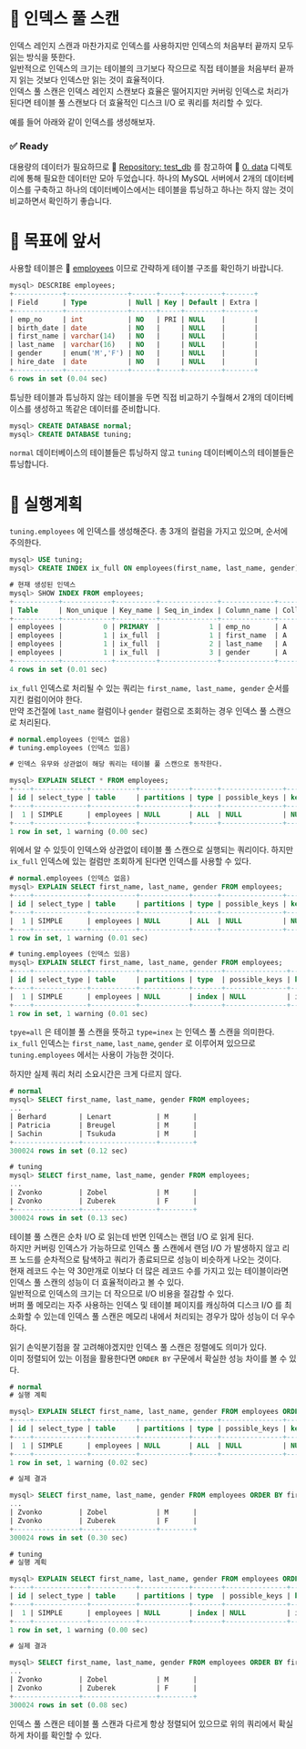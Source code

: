 # 🎯 인덱스 풀 스캔

인덱스 레인지 스캔과 마찬가지로 인덱스를 사용하지만 인덱스의 처음부터 끝까지 모두 읽는 방식을 뜻한다.  
일반적으로 인덱스의 크기는 테이블의 크기보다 작으므로 직접 테이블을 처음부터 끝까지 읽는 것보다 인덱스만 읽는 것이 효율적이다.  
인덱스 풀 스캔은 인덱스 레인지 스캔보다 효율은 떨어지지만 커버링 인덱스로 처리가 된다면 테이블 풀 스캔보다 더 효율적인 디스크 I/O 로 쿼리를 처리할 수 있다.  

예를 들어 아래와 같이 인덱스를 생성해보자.  

### ✅ Ready

대용량의 데이터가 필요하므로 🔗 [Repository: test_db](https://github.com/datacharmer/test_db) 를 참고하여 🔗 [0. data](../2.IndexRangeScan/0.data/) 디렉토리에 통해 필요한 데이터만 모아 두었습니다. 하나의 MySQL 서버에서 2개의 데이터베이스를 구축하고 하나의 데이터베이스에서는 테이블을 튜닝하고 하나는 하지 않는 것이 비교하면서 확인하기 좋습니다.  

# 🎯 목표에 앞서

사용할 테이블은 🔗 [employees](./0.data/employees.sql) 이므로 간략하게 테이블 구조를 확인하기 바랍니다.  

```sql
mysql> DESCRIBE employees;
+------------+---------------+------+-----+---------+-------+
| Field      | Type          | Null | Key | Default | Extra |
+------------+---------------+------+-----+---------+-------+
| emp_no     | int           | NO   | PRI | NULL    |       |
| birth_date | date          | NO   |     | NULL    |       |
| first_name | varchar(14)   | NO   |     | NULL    |       |
| last_name  | varchar(16)   | NO   |     | NULL    |       |
| gender     | enum('M','F') | NO   |     | NULL    |       |
| hire_date  | date          | NO   |     | NULL    |       |
+------------+---------------+------+-----+---------+-------+
6 rows in set (0.04 sec)
```

튜닝한 테이블과 튜닝하지 않는 테이블을 두면 직접 비교하기 수월해서 2개의 데이터베이스를 생성하고 똑같은 데이터를 준비합니다.  

```sql
mysql> CREATE DATABASE normal;
mysql> CREATE DATABASE tuning;
```

`normal` 데이터베이스의 테이블들은 튜닝하지 않고 `tuning` 데이터베이스의 테이블들은 튜닝합니다.  

# 🎯 실행계획  

`tuning.employees` 에 인덱스를 생성해준다. 총 3개의 컬럼을 가지고 있으며, 순서에 주의한다.  

```sql
mysql> USE tuning;
mysql> CREATE INDEX ix_full ON employees(first_name, last_name, gender);
```

```sql
# 현재 생성된 인덱스 
mysql> SHOW INDEX FROM employees;
+-----------+------------+----------+--------------+-------------+-----------+-------------+----------+--------+------+------------+---------+---------------+---------+------------+
| Table     | Non_unique | Key_name | Seq_in_index | Column_name | Collation | Cardinality | Sub_part | Packed | Null | Index_type | Comment | Index_comment | Visible | Expression |
+-----------+------------+----------+--------------+-------------+-----------+-------------+----------+--------+------+------------+---------+---------------+---------+------------+
| employees |          0 | PRIMARY  |            1 | emp_no      | A         |      299512 |     NULL |   NULL |      | BTREE      |         |               | YES     | NULL       |
| employees |          1 | ix_full  |            1 | first_name  | A         |        1314 |     NULL |   NULL |      | BTREE      |         |               | YES     | NULL       |
| employees |          1 | ix_full  |            2 | last_name   | A         |      276618 |     NULL |   NULL |      | BTREE      |         |               | YES     | NULL       |
| employees |          1 | ix_full  |            3 | gender      | A         |      289357 |     NULL |   NULL |      | BTREE      |         |               | YES     | NULL       |
+-----------+------------+----------+--------------+-------------+-----------+-------------+----------+--------+------+------------+---------+---------------+---------+------------+
4 rows in set (0.01 sec)
```

`ix_full` 인덱스로 처리될 수 있는 쿼리는 `first_name, last_name, gender` 순서를 지킨 컬럼이어야 한다.  
만약 조건절에 `last_name` 컬럼이나 `gender` 컬럼으로 조회하는 경우 인덱스 풀 스캔으로 처리된다.  

```sql
# normal.employees (인덱스 없음)
# tuning.employees (인덱스 있음)

# 인덱스 유무와 상관없이 해당 쿼리는 테이블 풀 스캔으로 동작한다.

mysql> EXPLAIN SELECT * FROM employees;
+----+-------------+-----------+------------+------+---------------+------+---------+------+--------+----------+-------+
| id | select_type | table     | partitions | type | possible_keys | key  | key_len | ref  | rows   | filtered | Extra |
+----+-------------+-----------+------------+------+---------------+------+---------+------+--------+----------+-------+
|  1 | SIMPLE      | employees | NULL       | ALL  | NULL          | NULL | NULL    | NULL | 299069 |   100.00 | NULL  |
+----+-------------+-----------+------------+------+---------------+------+---------+------+--------+----------+-------+
1 row in set, 1 warning (0.00 sec)
```

위에서 알 수 있듯이 인덱스와 상관없이 테이블 풀 스캔으로 실행되는 쿼리이다. 하지만 `ix_full` 인덱스에 있는 컬럼만 조회하게 된다면 인덱스를 사용할 수 있다.  

```sql
# normal.employees (인덱스 없음)
mysql> EXPLAIN SELECT first_name, last_name, gender FROM employees;
+----+-------------+-----------+------------+------+---------------+------+---------+------+--------+----------+-------+
| id | select_type | table     | partitions | type | possible_keys | key  | key_len | ref  | rows   | filtered | Extra |
+----+-------------+-----------+------------+------+---------------+------+---------+------+--------+----------+-------+
|  1 | SIMPLE      | employees | NULL       | ALL  | NULL          | NULL | NULL    | NULL | 299069 |   100.00 | NULL  |
+----+-------------+-----------+------------+------+---------------+------+---------+------+--------+----------+-------+
1 row in set, 1 warning (0.01 sec)
```

```sql
# tuning.employees (인덱스 있음)
mysql> EXPLAIN SELECT first_name, last_name, gender FROM employees;
+----+-------------+-----------+------------+-------+---------------+---------+---------+------+--------+----------+-------------+
| id | select_type | table     | partitions | type  | possible_keys | key     | key_len | ref  | rows   | filtered | Extra       |
+----+-------------+-----------+------------+-------+---------------+---------+---------+------+--------+----------+-------------+
|  1 | SIMPLE      | employees | NULL       | index | NULL          | ix_full | 125     | NULL | 299512 |   100.00 | Using index |
+----+-------------+-----------+------------+-------+---------------+---------+---------+------+--------+----------+-------------+
1 row in set, 1 warning (0.01 sec)
```

`tpye=all` 은 테이블 풀 스캔을 뜻하고 `type=inex` 는 인덱스 풀 스캔을 의미한다.
`ix_full` 인덱스는 `first_name`, `last_name`, `gender` 로 이루어져 있으므로 `tuning.employees` 에서는 사용이 가능한 것이다.  

하지만 실제 쿼리 처리 소요시간은 크게 다르지 않다.  

```sql
# normal
mysql> SELECT first_name, last_name, gender FROM employees;
...
| Berhard        | Lenart           | M      |
| Patricia       | Breugel          | M      |
| Sachin         | Tsukuda          | M      |
+----------------+------------------+--------+
300024 rows in set (0.12 sec)
```

```sql
# tuning
mysql> SELECT first_name, last_name, gender FROM employees;
...
| Zvonko         | Zobel            | M      |
| Zvonko         | Zuberek          | F      |
+----------------+------------------+--------+
300024 rows in set (0.13 sec)
```

테이블 풀 스캔은 순차 I/O 로 읽는데 반면 인덱스는 랜덤 I/O 로 읽게 된다.  
하지만 커버링 인덱스가 가능하므로 인덱스 풀 스캔에서 랜덤 I/O 가 발생하지 않고 리프 노드를 순차적으로 탐색하고 쿼리가 종료되므로 성능이 비슷하게 나오는 것이다.  
현재 레코드 수는 약 30만개로 이보다 더 많은 레코드 수를 가지고 있는 테이블이라면 인덱스 풀 스캔의 성능이 더 효율적이라고 볼 수 있다.  
일반적으로 인덱스의 크기는 더 작으므로 I/O 비용을 절감할 수 있다.  
버퍼 풀 메모리는 자주 사용하는 인덱스 및 테이블 페이지를 캐싱하여 디스크 I/O 를 최소화할 수 있는데 인덱스 풀 스캔은 메모리 내에서 처리되는 경우가 많아 성능이 더 우수하다.  

읽기 손익분기점을 잘 고려해야겠지만 인덱스 풀 스캔은 정렬에도 의미가 있다.  
이미 정렬되어 있는 이점을 활용한다면 `ORDER BY` 구문에서 확실한 성능 차이를 볼 수 있다.  

```sql
# normal
# 실행 계획

mysql> EXPLAIN SELECT first_name, last_name, gender FROM employees ORDER BY first_name, last_name;
+----+-------------+-----------+------------+------+---------------+------+---------+------+--------+----------+----------------+
| id | select_type | table     | partitions | type | possible_keys | key  | key_len | ref  | rows   | filtered | Extra          |
+----+-------------+-----------+------------+------+---------------+------+---------+------+--------+----------+----------------+
|  1 | SIMPLE      | employees | NULL       | ALL  | NULL          | NULL | NULL    | NULL | 299069 |   100.00 | Using filesort |
+----+-------------+-----------+------------+------+---------------+------+---------+------+--------+----------+----------------+
1 row in set, 1 warning (0.02 sec)

# 실제 결과

mysql> SELECT first_name, last_name, gender FROM employees ORDER BY first_name, last_name;
...
| Zvonko         | Zobel            | M      |
| Zvonko         | Zuberek          | F      |
+----------------+------------------+--------+
300024 rows in set (0.30 sec)
```

```sql
# tuning
# 실행 계획

mysql> EXPLAIN SELECT first_name, last_name, gender FROM employees ORDER BY first_name, last_name;
+----+-------------+-----------+------------+-------+---------------+---------+---------+------+--------+----------+-------------+
| id | select_type | table     | partitions | type  | possible_keys | key     | key_len | ref  | rows   | filtered | Extra       |
+----+-------------+-----------+------------+-------+---------------+---------+---------+------+--------+----------+-------------+
|  1 | SIMPLE      | employees | NULL       | index | NULL          | ix_full | 125     | NULL | 299512 |   100.00 | Using index |
+----+-------------+-----------+------------+-------+---------------+---------+---------+------+--------+----------+-------------+
1 row in set, 1 warning (0.00 sec)

# 실제 결과

mysql> SELECT first_name, last_name, gender FROM employees ORDER BY first_name, last_name;
...
| Zvonko         | Zobel            | M      |
| Zvonko         | Zuberek          | F      |
+----------------+------------------+--------+
300024 rows in set (0.08 sec)
```

인덱스 풀 스캔은 테이블 풀 스캔과 다르게 항상 정렬되어 있으므로 위의 쿼리에서 확실하게 차이를 확인할 수 있다.  